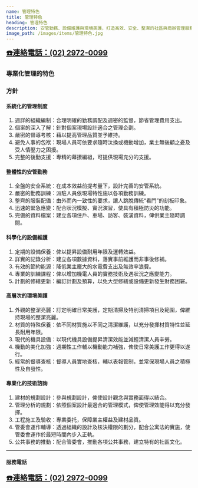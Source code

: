 ```yaml
---
name: 管理特色
title: 管理特色
heading: 管理特色
description: 安管勤務、設備維護與環境美護，打造高效、安全、整潔的社區與商辦管理服務。
image_path: /images/items/管理特色.jpg
---
```


<p><a class="button alt" onclick="return gtag_report_conversion('tel:+886229720099')" href="tel:+886229720099"
				style="font-size: 20px; font-weight:bold;">☎️連絡電話：(02)
				2972-0099
			</a></p>

### 專業化管理的特色

### 方針

#### 系統化的管理制度

1. 週詳的組織編制：合理明確的勤務調配及週密的監督，節省管理費用支出。
2. 個案的深入了解：針對個案現場設計適合之管理企劃。
3. 嚴密的督導考核：藉以提高管理品質並予維持。
4. 避免人事的包袱：現場人員可依要求隨時汰換或機動增加，業主無後顧之憂及受人情壓力之困擾。
5. 完整的後勤支援：專精的幕撩編組，可提供現場充分的支援。

#### 整體性的安管勤務

1. 全盤的安全系統：在成本效益前提考量下，設計完善的安管系統。
2. 嚴密的勤務訓練：派駐人員依現場特性施以各項勤務訓練。
3. 整齊的服裝配備：由外而內一致性的要求，讓人跳脫傳統“看門”的刻板印象。
4. 迅速的緊急應變：配合狀況模擬、實況演習，使具有積極防災的功能。
5. 完備的資料檔案：建立各項住戶、車場、訪客、裝潢資料，俾供業主隨時調閱。

#### 科學化的設備維護

1. 定期的設備保養：俾以提昇設備耐用年限及運轉效益。
2. 詳實的記錄分析：建立各項數據資料，落實事前維護而非事後修補。
3. 有效的節約能源：降低業主龐大的水電費支出及無效率浪費。
4. 專業的訓練課程：俾以增加機電人員的實務技術及遇狀況之應變能力。
5. 計劃的修繕更新：編訂計劃及預算，以免大型修繕或設備更新發生財務困窘。

#### 高層次的環境美護

1. 外觀的整潔亮麗：訂定明確日常美護，定期清掃及特別清掃項目及範圍，俾維持現場的整潔亮麗。
2. 材質的特殊保養：依不同材質施以不同之清潔維護，以充分發揮材質特性並延長耐用年限。
3. 現代的機具設備：以現代機具設備提昇清潔效能並減輕清潔人員辛勞。
4. 機動的美化加強：週期性工作輔以機動能力補強，俾使日常美護工作更得以遂行。
5. 經常的督導查核：督導人員實地查核，輔以表報管制，並常保現場人員之積極性及自發性。

#### 專業化的技術諮詢

1. 建材的規劃設計：參與規劃設計，俾使設計觀念與實務面得以結合。
2. 管理分析的規劃：依照個案設計最適合的管理模式，俾使管理效能得以充分發揮。
3. 工程施工及驗收：專業委托，保障業主權益及建材品質。
4. 管委會運作輔導：透過組織的設計及核決權限的劃分，配合公寓法的實施，使管委會運作於最短時間內步入正軌。
5. 公共事務的推動：配合管委會，推動各項公共事務，建立特有的社區文化。

---

#### 服務電話

<p><a class="button alt" onclick="return gtag_report_conversion('tel:+886229720099')" href="tel:+886229720099"
				style="font-size: 20px; font-weight:bold;">☎️連絡電話：(02)
				2972-0099
			</a></p>

